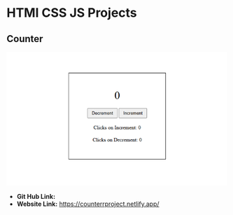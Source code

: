 # HTMl CSS JS Projects

## Counter
![Counter Project Image](./projectImages/counter.png)
- **Git Hub Link:**
- **Website Link:** https://counterrproject.netlify.app/